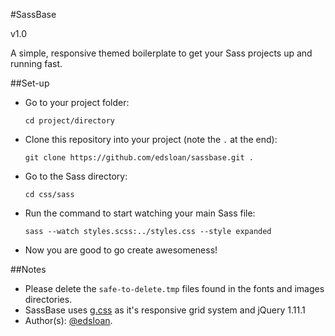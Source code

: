 #SassBase

v1.0

A simple, responsive themed boilerplate to get your Sass projects up and running fast.

##Set-up

-  Go to your project folder: 
   
   `cd project/directory`
-  Clone this repository into your project (note the `.` at the end):

   `git clone https://github.com/edsloan/sassbase.git .`
-  Go to the Sass directory:

   `cd css/sass`
-  Run the command to start watching your main Sass file:

   `sass --watch styles.scss:../styles.css --style expanded`
-  Now you are good to go create awesomeness!

##Notes

-  Please delete the `safe-to-delete.tmp` files found in the fonts and images directories.
-  SassBase uses [g.css](https://github.com/edsloan/g.css) as it's responsive grid system and jQuery 1.11.1
-  Author(s): [@edsloan](https://twitter.com/edsloandev).
